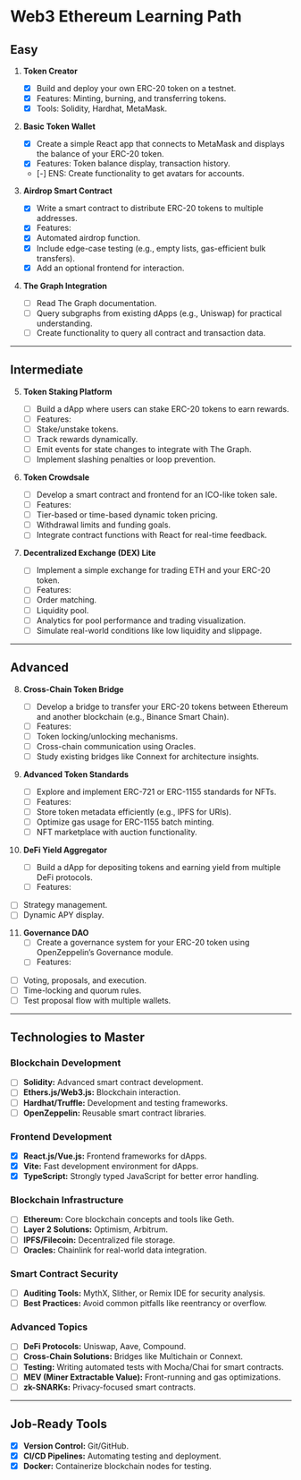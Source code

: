 # Web3 Ethereum Learning Path

## **Easy**

1. **Token Creator**

   - [x] Build and deploy your own ERC-20 token on a testnet.
   - [x] Features: Minting, burning, and transferring tokens.
   - [x] Tools: Solidity, Hardhat, MetaMask.

2. **Basic Token Wallet**

   - [x] Create a simple React app that connects to MetaMask and displays the balance of your ERC-20 token.
   - [x] Features: Token balance display, transaction history.
   - [-] ENS: Create functionality to get avatars for accounts.

3. **Airdrop Smart Contract**

   - [x] Write a smart contract to distribute ERC-20 tokens to multiple addresses.
   - [x] Features:
   - [x] Automated airdrop function.
   - [x] Include edge-case testing (e.g., empty lists, gas-efficient bulk transfers).
   - [x] Add an optional frontend for interaction.

4. **The Graph Integration**
   - [ ] Read The Graph documentation.
   - [ ] Query subgraphs from existing dApps (e.g., Uniswap) for practical understanding.
   - [ ] Create functionality to query all contract and transaction data.

---

## **Intermediate**

5. **Token Staking Platform**

   - [ ] Build a dApp where users can stake ERC-20 tokens to earn rewards.
   - [ ] Features:
   - [ ] Stake/unstake tokens.
   - [ ] Track rewards dynamically.
   - [ ] Emit events for state changes to integrate with The Graph.
   - [ ] Implement slashing penalties or loop prevention.

6. **Token Crowdsale**

   - [ ] Develop a smart contract and frontend for an ICO-like token sale.
   - [ ] Features:
   - [ ] Tier-based or time-based dynamic token pricing.
   - [ ] Withdrawal limits and funding goals.
   - [ ] Integrate contract functions with React for real-time feedback.

7. **Decentralized Exchange (DEX) Lite**
   - [ ] Implement a simple exchange for trading ETH and your ERC-20 token.
   - [ ] Features:
   - [ ] Order matching.
   - [ ] Liquidity pool.
   - [ ] Analytics for pool performance and trading visualization.
   - [ ] Simulate real-world conditions like low liquidity and slippage.

---

## **Advanced**

8. **Cross-Chain Token Bridge**

   - [ ] Develop a bridge to transfer your ERC-20 tokens between Ethereum and another blockchain (e.g., Binance Smart Chain).
   - [ ] Features:
   - [ ] Token locking/unlocking mechanisms.
   - [ ] Cross-chain communication using Oracles.
   - [ ] Study existing bridges like Connext for architecture insights.

9. **Advanced Token Standards**

   - [ ] Explore and implement ERC-721 or ERC-1155 standards for NFTs.
   - [ ] Features:
   - [ ] Store token metadata efficiently (e.g., IPFS for URIs).
   - [ ] Optimize gas usage for ERC-1155 batch minting.
   - [ ] NFT marketplace with auction functionality.

10. **DeFi Yield Aggregator**

    - [ ] Build a dApp for depositing tokens and earning yield from multiple DeFi protocols.
    - [ ] Features:

- [ ] Strategy management.
- [ ] Dynamic APY display.

11. **Governance DAO**
    - [ ] Create a governance system for your ERC-20 token using OpenZeppelin’s Governance module.
    - [ ] Features:

- [ ] Voting, proposals, and execution.
- [ ] Time-locking and quorum rules.
- [ ] Test proposal flow with multiple wallets.

---

## **Technologies to Master**

### **Blockchain Development**

- [ ] **Solidity:** Advanced smart contract development.
- [ ] **Ethers.js/Web3.js:** Blockchain interaction.
- [ ] **Hardhat/Truffle:** Development and testing frameworks.
- [ ] **OpenZeppelin:** Reusable smart contract libraries.

### **Frontend Development**

- [x] **React.js/Vue.js:** Frontend frameworks for dApps.
- [x] **Vite:** Fast development environment for dApps.
- [x] **TypeScript:** Strongly typed JavaScript for better error handling.

### **Blockchain Infrastructure**

- [ ] **Ethereum:** Core blockchain concepts and tools like Geth.
- [ ] **Layer 2 Solutions:** Optimism, Arbitrum.
- [ ] **IPFS/Filecoin:** Decentralized file storage.
- [ ] **Oracles:** Chainlink for real-world data integration.

### **Smart Contract Security**

- [ ] **Auditing Tools:** MythX, Slither, or Remix IDE for security analysis.
- [ ] **Best Practices:** Avoid common pitfalls like reentrancy or overflow.

### **Advanced Topics**

- [ ] **DeFi Protocols:** Uniswap, Aave, Compound.
- [ ] **Cross-Chain Solutions:** Bridges like Multichain or Connext.
- [ ] **Testing:** Writing automated tests with Mocha/Chai for smart contracts.
- [ ] **MEV (Miner Extractable Value):** Front-running and gas optimizations.
- [ ] **zk-SNARKs:** Privacy-focused smart contracts.

---

## **Job-Ready Tools**

- [x] **Version Control:** Git/GitHub.
- [x] **CI/CD Pipelines:** Automating testing and deployment.
- [x] **Docker:** Containerize blockchain nodes for testing.
